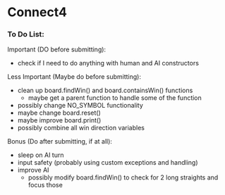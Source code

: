 # Connect4

### To Do List:

Important (DO before submitting):
- check if I need to do anything with human and AI constructors


Less Important (Maybe do before submitting):
- clean up board.findWin() and board.containsWin() functions
    - maybe get a parent function to handle some of the function
- possibly change NO_SYMBOL functionality
- maybe change board.reset()
- maybe improve board.print()
- possibly combine all win direction variables


Bonus (Do after submitting, if at all):
- sleep on AI turn
- input safety (probably using custom exceptions and handling)
- improve AI
    - possibly modify board.findWin() to check for 2 long straights and focus those
